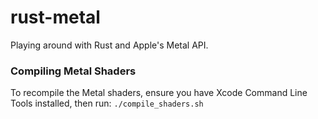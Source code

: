 # rust-metal
Playing around with Rust and Apple's Metal API.

### Compiling Metal Shaders
To recompile the Metal shaders, ensure you have Xcode Command Line Tools installed, then run:
```./compile_shaders.sh```